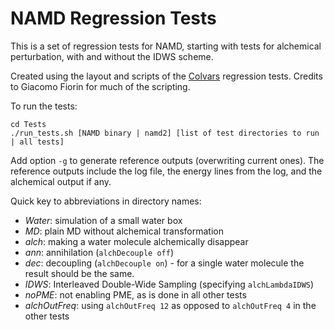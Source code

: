 # NAMD Regression Tests

This is a set of regression tests for NAMD, starting with tests for alchemical perturbation, with and without the IDWS scheme.

Created using the layout and scripts of the [Colvars](https://github.com/Colvars/colvars) regression tests.
Credits to Giacomo Fiorin for much of the scripting.

To run the tests:
```
cd Tests
./run_tests.sh [NAMD binary | namd2] [list of test directories to run | all tests]
```

Add option `-g` to generate reference outputs (overwriting current ones). The reference outputs include the log file, the energy lines from the log, and the alchemical output if any.

Quick key to abbreviations in directory names:
- *Water*: simulation of a small water box
- *MD*: plain MD without alchemical transformation
- *alch*: making a water molecule alchemically disappear
- *ann*: annihilation (`alchDecouple off`)
- *dec*: decoupling (`alchDecouple on`) - for a single water molecule the result should be the same.
- *IDWS*: Interleaved Double-Wide Sampling (specifying `alchLambdaIDWS`)
- *noPME*: not enabling PME, as is done in all other tests
- *alchOutFreq*: using `alchOutFreq 12` as opposed to `alchOutFreq 4` in the other tests
